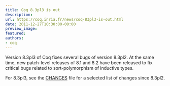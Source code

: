 ```yaml
---
title: Coq 8.3pl3 is out
description:
url: https://coq.inria.fr/news/coq-83pl3-is-out.html
date: 2011-12-27T10:30:00-00:00
preview_image:
featured:
authors:
- coq
---
```



<p>Version 8.3pl3 of Coq fixes several bugs of version 8.3pl2. At the same time, new patch-level releases of 8.1 and 8.2 have been released to fix critical bugs related to sort-polymorphism of inductive types.</p>
<p>For 8.3pl3, see the <a href="https://coq.inria.fr/distrib/V8.3pl3/CHANGES.updated">CHANGES</a> file for a selected list of changes since 8.3pl2.</p>

 
